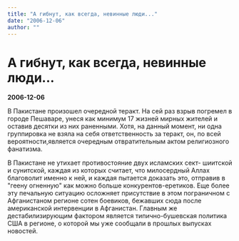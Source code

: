```yaml
---
title: "А гибнут, как всегда, невинные люди..."
date: "2006-12-06"
author: ""
---
```


# А гибнут, как всегда, невинные люди...

**2006-12-06** 

В Пакистане произошел очередной теракт. На сей раз взрыв погремел в городе Пешаваре, унеся как минимум 17 жизней мирных жителей и оставив десятки из них раненными. Хотя, на данный момент, ни одна группировка не взяла на себя ответственность за теракт, он, по всей вероятности,является очередным отвратительным актом религиозного фанатизма.

В Пакистане не утихает противостояние двух исламских сект- шиитской и сунитской, каждая из которых считает, что милосердный Аллах благоволит именно к ней, и каждая пытается доказать это, отправив в "геену огненную" как можно больше конкурентов-еретиков. Еще более эту печальную ситуацию осложняет присутствие в этом пограничном с Афганистаном регионе сотен боевиков, бежавших сюда после американской интервенции в Афганистан. Главным же дестабилизирующим фактором является типично-бушевская политика США в регионе, о которой мы уже сообщали в прошлых выпусках новостей.